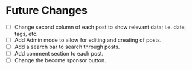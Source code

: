 # Future Changes

- [ ] Change second column of each post to show relevant data; i.e. date, tags, etc.
- [ ] Add Admin mode to allow for editing and creating of posts.
- [ ] Add a search bar to search through posts.
- [ ] Add comment section to each post.
- [ ] Change the become sponsor button.
